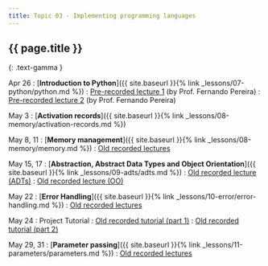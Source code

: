 ```yaml
---
title: Topic 03 - Implementing programming languages
---
```


## {{ page.title }}
{: .text-gamma }

Apr 26
: [**Introduction to Python**]({{ site.baseurl }}{% link _lessons/07-python/python.md %})
  : [Pre-recorded lecture 1](https://youtu.be/wSnCxSrHcho) (by Prof. Fernando Pereira)
  : [Pre-recorded lecture 2](https://youtu.be/0eJk49Qqvxk) (by Prof. Fernando Pereira)

May 3
: [**Activation records**]({{ site.baseurl }}{% link _lessons/08-memory/activation-records.md %})

May 8, 11
: [**Memory management**]({{ site.baseurl }}{% link _lessons/08-memory/memory.md %})
  : [Old recorded lectures](https://www.youtube.com/playlist?list=PLeIbBi3CwMZxEik6SHGVkc1x1VtTJBsaR)

May 15, 17
: [**Abstraction, Abstract Data Types and Object Orientation**]({{ site.baseurl }}{% link _lessons/09-adts/adts.md %})
  : [Old recorded lecture (ADTs)](https://www.youtube.com/playlist?list=PLeIbBi3CwMZzTwPtz2Vm4SoaB_aHaQMAU)
  : [Old recorded lecture (OO)](https://www.youtube.com/playlist?list=PLeIbBi3CwMZwZ3_74fYH6KVaUb_q2tG5c)

May 22
: [**Error Handling**]({{ site.baseurl }}{% link _lessons/10-error/error-handling.md %})
  : [Old recorded lectures](https://www.youtube.com/playlist?list=PLeIbBi3CwMZyTxht1aVqX2GC10Ol8qTVG)

May 24
: Project Tutorial
  : [Old recorded tutorial (part 1)](https://youtu.be/Ty7H3H2bjgI)
  : [Old recorded tutorial (part 2)](https://youtu.be/NilXhYg-SRA)

May 29, 31
: [**Parameter passing**]({{ site.baseurl }}{% link _lessons/11-parameters/parameters.md %})
  : [Old recorded lectures](https://www.youtube.com/playlist?list=PLeIbBi3CwMZxCfI53xXJQdDkCF0YbgGbm)
